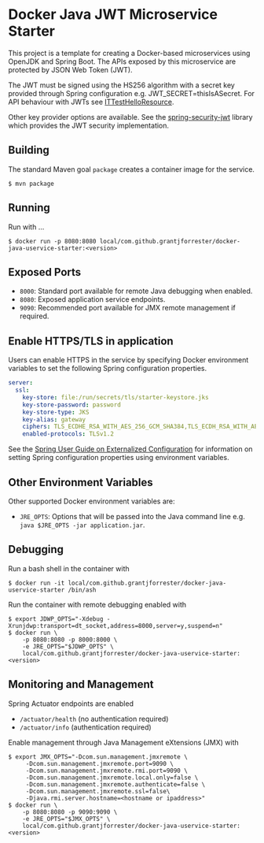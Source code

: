 # Docker Java JWT Microservice Starter

This project is a template for creating a Docker-based microservices using OpenJDK and Spring Boot. 
The APIs exposed by this microservice are protected by JSON Web Token (JWT).

The JWT must be signed using the HS256 algorithm with a secret key provided through Spring configuration 
e.g. JWT_SECRET=thisIsASecret. For API behaviour with JWTs see 
[ITTestHelloResource](src/test/java/com/github/grantjforrester/uservice/starter/ITTestHelloResource.java).

Other key provider options are available. See the 
[spring-security-jwt](https://github.com/grantjforrester/spring-security-jwt) library which provides the JWT
security implementation.

## Building

The standard Maven goal `package` creates a container image for the service.

```
$ mvn package
```

## Running

Run with ...

```
$ docker run -p 8080:8080 local/com.github.grantjforrester/docker-java-uservice-starter:<version>
```

## Exposed Ports

- `8000`:  Standard port available for remote Java debugging when enabled.
- `8080`:  Exposed application service endpoints.
- `9090`:  Recommended port available for JMX remote management if required.

## Enable HTTPS/TLS in application

Users can enable HTTPS in the service by specifying Docker environment variables to set the following Spring configuration properties.

```yaml
server:
  ssl:
    key-store: file:/run/secrets/tls/starter-keystore.jks
    key-store-password: password
    key-store-type: JKS
    key-alias: gateway
    ciphers: TLS_ECDHE_RSA_WITH_AES_256_GCM_SHA384,TLS_ECDH_RSA_WITH_AES_256_GCM_SHA384,TLS_ECDHE_RSA_WITH_AES_128_GCM_SHA256,TLS_ECDH_RSA_WITH_AES_128_GCM_SHA256,TLS_ECDHE_RSA_WITH_AES_256_CBC_SHA384,TLS_ECDHE_RSA_WITH_AES_256_CBC_SHA,TLS_ECDH_RSA_WITH_AES_256_CBC_SHA384,TLS_ECDH_RSA_WITH_AES_256_CBC_SHA,TLS_ECDHE_RSA_WITH_AES_128_CBC_SHA256,TLS_ECDHE_RSA_WITH_AES_128_CBC_SHA,TLS_ECDH_RSA_WITH_AES_128_CBC_SHA256,TLS_ECDH_RSA_WITH_AES_128_CBC_SHAßß
    enabled-protocols: TLSv1.2
```

See the [Spring User Guide on Externalized Configuration](https://docs.spring.io/spring-boot/docs/current/reference/htmlsingle/#boot-features-external-config-relaxed-binding) for information on setting Spring configuration properties using environment variables.

## Other Environment Variables

Other supported Docker environment variables are:

- `JRE_OPTS`: Options that will be passed into the Java command line e.g. `java $JRE_OPTS -jar application.jar`.

## Debugging

Run a bash shell in the container with

```
$ docker run -it local/com.github.grantjforrester/docker-java-uservice-starter /bin/ash
```

Run the container with remote debugging enabled with

```
$ export JDWP_OPTS="-Xdebug -Xrunjdwp:transport=dt_socket,address=8000,server=y,suspend=n"
$ docker run \
    -p 8080:8080 -p 8000:8000 \
    -e JRE_OPTS="$JDWP_OPTS" \
    local/com.github.grantjforrester/docker-java-uservice-starter:<version>
```

## Monitoring and Management

Spring Actuator endpoints are enabled

- `/actuator/health` (no authentication required)
- `/actuator/info` (authentication required)

Enable management through Java Management eXtensions (JMX) with

```
$ export JMX_OPTS="-Dcom.sun.management.jmxremote \
     -Dcom.sun.management.jmxremote.port=9090 \
     -Dcom.sun.management.jmxremote.rmi.port=9090 \
     -Dcom.sun.management.jmxremote.local.only=false \
     -Dcom.sun.management.jmxremote.authenticate=false \
     -Dcom.sun.management.jmxremote.ssl=false\
     -Djava.rmi.server.hostname=<hostname or ipaddress>"
$ docker run \
    -p 8080:8080 -p 9090:9090 \
    -e JRE_OPTS="$JMX_OPTS" \
    local/com.github.grantjforrester/docker-java-uservice-starter:<version>
```
